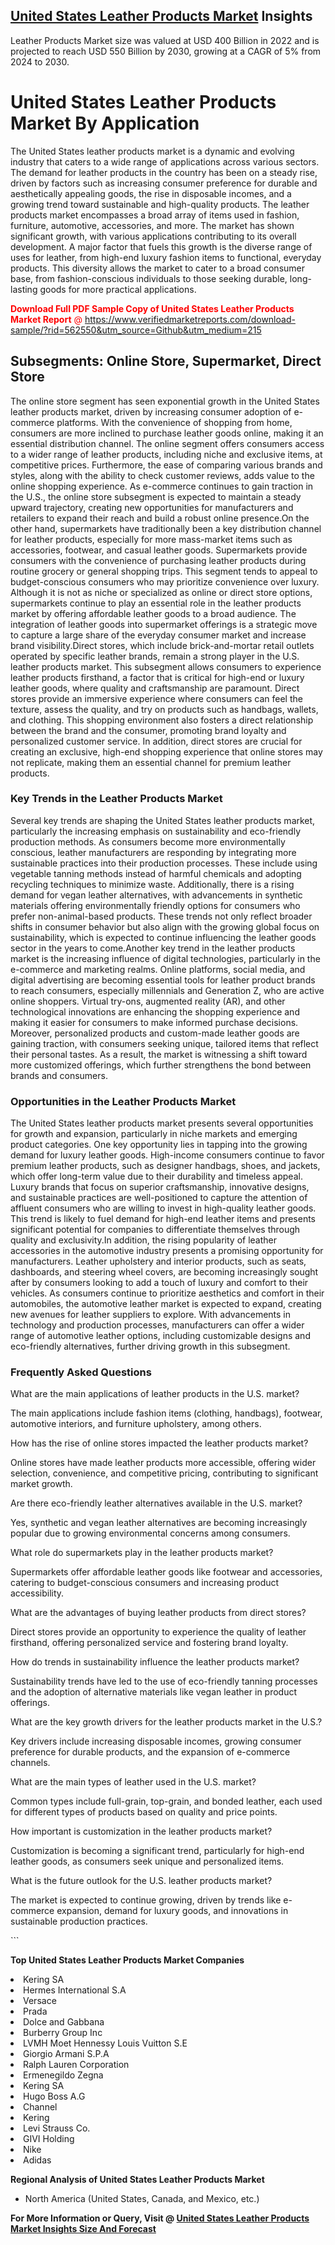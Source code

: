 <h2><a href="https://www.verifiedmarketreports.com/download-sample/?rid=562550&amp;utm_source=Github&amp;utm_medium=215" target="_blank">United States Leather Products Market</a> Insights</h2><p>Leather Products Market size was valued at USD 400 Billion in 2022 and is projected to reach USD 550 Billion by 2030, growing at a CAGR of 5% from 2024 to 2030.</p><p><h1>United States Leather Products Market By Application</h1><p>The United States leather products market is a dynamic and evolving industry that caters to a wide range of applications across various sectors. The demand for leather products in the country has been on a steady rise, driven by factors such as increasing consumer preference for durable and aesthetically appealing goods, the rise in disposable incomes, and a growing trend toward sustainable and high-quality products. The leather products market encompasses a broad array of items used in fashion, furniture, automotive, accessories, and more. The market has shown significant growth, with various applications contributing to its overall development. A major factor that fuels this growth is the diverse range of uses for leather, from high-end luxury fashion items to functional, everyday products. This diversity allows the market to cater to a broad consumer base, from fashion-conscious individuals to those seeking durable, long-lasting goods for more practical applications. <p><span class=""><span style="color: #ff0000;"><strong>Download Full PDF Sample Copy of United States Leather Products Market Report</strong> @ </span><a href="https://www.verifiedmarketreports.com/download-sample/?rid=562550&amp;utm_source=Github&amp;utm_medium=215" target="_blank">https://www.verifiedmarketreports.com/download-sample/?rid=562550&amp;utm_source=Github&amp;utm_medium=215</a></span></p><h2>Subsegments: Online Store, Supermarket, Direct Store</h2><p>The online store segment has seen exponential growth in the United States leather products market, driven by increasing consumer adoption of e-commerce platforms. With the convenience of shopping from home, consumers are more inclined to purchase leather goods online, making it an essential distribution channel. The online segment offers consumers access to a wider range of leather products, including niche and exclusive items, at competitive prices. Furthermore, the ease of comparing various brands and styles, along with the ability to check customer reviews, adds value to the online shopping experience. As e-commerce continues to gain traction in the U.S., the online store subsegment is expected to maintain a steady upward trajectory, creating new opportunities for manufacturers and retailers to expand their reach and build a robust online presence.On the other hand, supermarkets have traditionally been a key distribution channel for leather products, especially for more mass-market items such as accessories, footwear, and casual leather goods. Supermarkets provide consumers with the convenience of purchasing leather products during routine grocery or general shopping trips. This segment tends to appeal to budget-conscious consumers who may prioritize convenience over luxury. Although it is not as niche or specialized as online or direct store options, supermarkets continue to play an essential role in the leather products market by offering affordable leather goods to a broad audience. The integration of leather goods into supermarket offerings is a strategic move to capture a large share of the everyday consumer market and increase brand visibility.Direct stores, which include brick-and-mortar retail outlets operated by specific leather brands, remain a strong player in the U.S. leather products market. This subsegment allows consumers to experience leather products firsthand, a factor that is critical for high-end or luxury leather goods, where quality and craftsmanship are paramount. Direct stores provide an immersive experience where consumers can feel the texture, assess the quality, and try on products such as handbags, wallets, and clothing. This shopping environment also fosters a direct relationship between the brand and the consumer, promoting brand loyalty and personalized customer service. In addition, direct stores are crucial for creating an exclusive, high-end shopping experience that online stores may not replicate, making them an essential channel for premium leather products.<h3>Key Trends in the Leather Products Market</h3><p>Several key trends are shaping the United States leather products market, particularly the increasing emphasis on sustainability and eco-friendly production methods. As consumers become more environmentally conscious, leather manufacturers are responding by integrating more sustainable practices into their production processes. These include using vegetable tanning methods instead of harmful chemicals and adopting recycling techniques to minimize waste. Additionally, there is a rising demand for vegan leather alternatives, with advancements in synthetic materials offering environmentally friendly options for consumers who prefer non-animal-based products. These trends not only reflect broader shifts in consumer behavior but also align with the growing global focus on sustainability, which is expected to continue influencing the leather goods sector in the years to come.Another key trend in the leather products market is the increasing influence of digital technologies, particularly in the e-commerce and marketing realms. Online platforms, social media, and digital advertising are becoming essential tools for leather product brands to reach consumers, especially millennials and Generation Z, who are active online shoppers. Virtual try-ons, augmented reality (AR), and other technological innovations are enhancing the shopping experience and making it easier for consumers to make informed purchase decisions. Moreover, personalized products and custom-made leather goods are gaining traction, with consumers seeking unique, tailored items that reflect their personal tastes. As a result, the market is witnessing a shift toward more customized offerings, which further strengthens the bond between brands and consumers.<h3>Opportunities in the Leather Products Market</h3><p>The United States leather products market presents several opportunities for growth and expansion, particularly in niche markets and emerging product categories. One key opportunity lies in tapping into the growing demand for luxury leather goods. High-income consumers continue to favor premium leather products, such as designer handbags, shoes, and jackets, which offer long-term value due to their durability and timeless appeal. Luxury brands that focus on superior craftsmanship, innovative designs, and sustainable practices are well-positioned to capture the attention of affluent consumers who are willing to invest in high-quality leather goods. This trend is likely to fuel demand for high-end leather items and presents significant potential for companies to differentiate themselves through quality and exclusivity.In addition, the rising popularity of leather accessories in the automotive industry presents a promising opportunity for manufacturers. Leather upholstery and interior products, such as seats, dashboards, and steering wheel covers, are becoming increasingly sought after by consumers looking to add a touch of luxury and comfort to their vehicles. As consumers continue to prioritize aesthetics and comfort in their automobiles, the automotive leather market is expected to expand, creating new avenues for leather suppliers to explore. With advancements in technology and production processes, manufacturers can offer a wider range of automotive leather options, including customizable designs and eco-friendly alternatives, further driving growth in this subsegment.<h3>Frequently Asked Questions</h3><p>What are the main applications of leather products in the U.S. market?</p><p>The main applications include fashion items (clothing, handbags), footwear, automotive interiors, and furniture upholstery, among others.</p><p>How has the rise of online stores impacted the leather products market?</p><p>Online stores have made leather products more accessible, offering wider selection, convenience, and competitive pricing, contributing to significant market growth.</p><p>Are there eco-friendly leather alternatives available in the U.S. market?</p><p>Yes, synthetic and vegan leather alternatives are becoming increasingly popular due to growing environmental concerns among consumers.</p><p>What role do supermarkets play in the leather products market?</p><p>Supermarkets offer affordable leather goods like footwear and accessories, catering to budget-conscious consumers and increasing product accessibility.</p><p>What are the advantages of buying leather products from direct stores?</p><p>Direct stores provide an opportunity to experience the quality of leather firsthand, offering personalized service and fostering brand loyalty.</p><p>How do trends in sustainability influence the leather products market?</p><p>Sustainability trends have led to the use of eco-friendly tanning processes and the adoption of alternative materials like vegan leather in product offerings.</p><p>What are the key growth drivers for the leather products market in the U.S.?</p><p>Key drivers include increasing disposable incomes, growing consumer preference for durable products, and the expansion of e-commerce channels.</p><p>What are the main types of leather used in the U.S. market?</p><p>Common types include full-grain, top-grain, and bonded leather, each used for different types of products based on quality and price points.</p><p>How important is customization in the leather products market?</p><p>Customization is becoming a significant trend, particularly for high-end leather goods, as consumers seek unique and personalized items.</p><p>What is the future outlook for the U.S. leather products market?</p><p>The market is expected to continue growing, driven by trends like e-commerce expansion, demand for luxury goods, and innovations in sustainable production practices.</p>```</p><p><strong>Top United States Leather Products Market Companies</strong></p><div data-test-id=""><p><li>Kering SA</li><li> Hermes International S.A</li><li> Versace</li><li> Prada</li><li> Dolce and Gabbana</li><li> Burberry Group Inc</li><li> LVMH Moet Hennessy Louis Vuitton S.E</li><li> Giorgio Armani S.P.A</li><li> Ralph Lauren Corporation</li><li> Ermenegildo Zegna</li><li> Kering SA</li><li> Hugo Boss A.G</li><li> Channel</li><li> Kering</li><li> Levi Strauss Co.</li><li> GIVI Holding</li><li> Nike</li><li> Adidas</li></p><div><strong>Regional Analysis of&nbsp;United States Leather Products Market</strong></div><ul><li dir="ltr"><p dir="ltr">North America&nbsp;(United States, Canada, and Mexico, etc.)</p></li></ul><p><strong>For More Information or Query, Visit @&nbsp;</strong><strong><a href="https://www.verifiedmarketreports.com/product/leather-products-market-size-and-forecast/?utm_source=Github&amp;utm_medium=215" target="_blank">United States Leather Products Market Insights Size And Forecast</a></strong></p></div>

